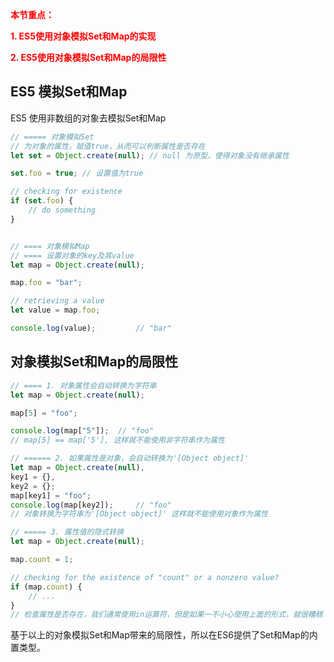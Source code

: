 <div style="color:red; font-size: 14px;font-weight: bold">
本节重点：
<p>1. ES5使用对象模拟Set和Map的实现</p>
<p>2. ES5使用对象模拟Set和Map的局限性</p>
</div>


## ES5 模拟Set和Map
ES5 使用非数组的对象去模拟Set和Map

```js
// ===== 对象模拟Set
// 为对象的属性，赋值true，从而可以判断属性是否存在
let set = Object.create(null); // null 为原型，使得对象没有继承属性

set.foo = true; // 设置值为true

// checking for existence
if (set.foo) {
    // do something
}


// ==== 对象模拟Map
// ==== 设置对象的key及其value
let map = Object.create(null);

map.foo = "bar";

// retrieving a value
let value = map.foo;

console.log(value);         // "bar"
```

## 对象模拟Set和Map的局限性
```js
// ==== 1. 对象属性会自动转换为字符串
let map = Object.create(null);

map[5] = "foo";

console.log(map["5"]);  // "foo"
// map[5] == map['5'], 这样就不能使用非字符串作为属性

// ====== 2. 如果属性是对象，会自动转换为'[Object object]'
let map = Object.create(null),
key1 = {},
key2 = {};
map[key1] = "foo";
console.log(map[key2]);     // "foo"
// 对象转换为字符串为'[Object object]' 这样就不能使用对象作为属性

// ===== 3. 属性值的隐式转换
let map = Object.create(null);

map.count = 1;

// checking for the existence of "count" or a nonzero value?
if (map.count) {
    // ...
}
// 检查属性是否存在，我们通常使用in运算符，但是如果一不小心使用上面的形式，就很糟糕
```

基于以上的对象模拟Set和Map带来的局限性，所以在ES6提供了Set和Map的内置类型。